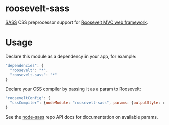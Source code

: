 roosevelt-sass
===

[SASS](http://sass-lang.com/) CSS preprocessor support for [Roosevelt MVC web framework](https://github.com/rooseveltframework/roosevelt).

Usage
===

Declare this module as a dependency in your app, for example:

```js
"dependencies": {
  "roosevelt": "*",
  "roosevelt-sass": "*"
}
```

Declare your CSS compiler by passing it as a param to Roosevelt:

```js
"rooseveltConfig": {
  "cssCompiler": {nodeModule: "roosevelt-sass", params: {outputStyle: compressed}}
}
```

See the [node-sass](https://github.com/sass/node-sass#options) repo API docs for documentation on available params.
